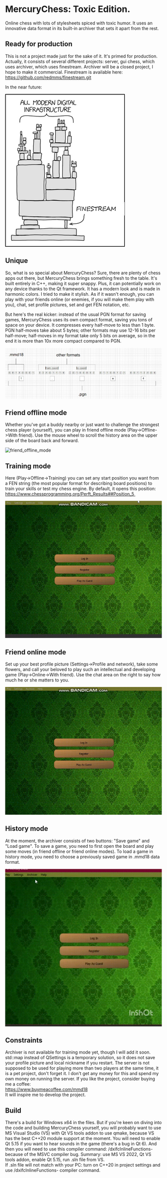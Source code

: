 #	MercuryChess: Toxic Edition.

Online chess with lots of stylesheets spiced with toxic humor. It uses an innovative data format in its built-in archiver that sets it apart from the rest.  
  
## Ready for production

This is not a project made just for the sake of it. It's primed for production. 
Actually, it consists of several different projects: server, gui chess, which uses archiver, which uses finestream. 
Archiver will be a closed project, I hope to make it commercial. 
Finestream is available here:  
https://github.com/redmms/finestream.git  
  
In the near future:  
  
![finestream_joke](/decription_media/finestream_joke.jpg)  
  
## Unique  

So, what is so special about MercuryChess? Sure, there are plenty of chess apps out there, but MercuryChess brings something fresh to the table. 
It's built entirely in C++, making it super snappy. Plus, it can potentially work on any device thanks to the Qt framework. 
It has a modern look and is made in harmonic colors. I tried to make it stylish. 
As if it wasn't enough, you can play with your friends online (or enemies, if you will make them play with you), chat, set profile pictures, set and get FEN notation, etc.  
  
But here's the real kicker: instead of the usual PGN format for saving games, MercuryChess uses its own compact format, saving you tons of space on your device. 
It compresses every half-move to less than 1 byte. 
PGN half-moves take about 5 bytes; other formats may use 12-16 bits per half-move; half-moves in my format take only 5 bits on average, 
so in the end it is more than 10x more compact compared to PGN.  
  
![format_comparison](/decription_media/format_comparison.jpg) 
  
## Friend offline mode

Whether you've got a buddy nearby or just want to challenge the strongest chess player (yourself), 
you can play in friend offline mode (Play->Offline->With friend). 
Use the mouse wheel to scroll the history area on the upper side of the board back and forward.  
  
![friend_offline_mode](/decription_media/friend_offline_mode.gif)  
  
## Training mode

Here (Play->Offline->Training) you can set any start position you want from a FEN string (the most popular format for describing board positions) to train your skills or test my chess engine. 
By default, it opens this position:  
https://www.chessprogramming.org/Perft_Results##Position_5   
  
![training_mode](/decription_media/training_mode.gif)  
  
## Friend online mode 

Set up your best profile picture (Settings->Profile and network), take some flowers, 
and call your beloved to play such an intellectual and developing game (Play->Online->With friend). 
Use the chat area on the right to say how much he or she matters to you.  
  
![friend_online_mode](/decription_media/friend_online_mode.gif)  
  
## History mode

At the moment, the archiver consists of two buttons: "Save game" and "Load game". 
To save a game, you need to first open the board and play some moves (in friend offline or friend online modes). 
To load a game in history mode, you need to choose a previously saved game in .mmd18 data format.  
  
![history_mode](/decription_media/history_mode.gif)  
  
## Constraints

Archiver is not available for training mode yet, though I will add it soon. 
std::map instead of QSettings is a temporary solution, so it does not save your profile picture and local nickname if you restart. 
The server is not supposed to be used for playing more than two players at the same time, it is a pet project, don't forget it. 
I don't get any money for this and spend my own money on running the server. 
If you like the project, consider buying me a coffee:  
https://www.buymeacoffee.com/mmd18  
It will inspire me to develop the project.   
  
## Build

There's a build for Windows x64 in the files. But if you're keen on diving into the code and building MercuryChess yourself, 
you will probably want to use MS Visual Studio (VS) with Qt VS tools addon to use qmake, because VS has the best C++20 module support at the moment. 
You will need to enable Qt 5.15 if you want to hear sounds in the game (there's a bug in Qt 6). 
And then you will need to use this compiler command: /dxifcInlineFunctions- because of the MSVC compiler bug. 
Summary: use MS VS 2022, Qt VS tools addon, enable Qt 5.15, run .sln file from VS.  
If .sln file will not match with your PC: turn on C++20 in project settings and use /dxifcInlineFunctions- compiler command.
